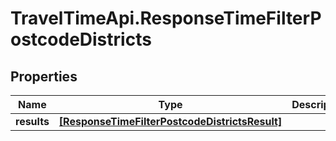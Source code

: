 # TravelTimeApi.ResponseTimeFilterPostcodeDistricts

## Properties

Name | Type | Description | Notes
------------ | ------------- | ------------- | -------------
**results** | [**[ResponseTimeFilterPostcodeDistrictsResult]**](ResponseTimeFilterPostcodeDistrictsResult.md) |  | 


